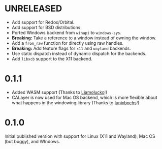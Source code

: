 # UNRELEASED

* Add support for Redox/Orbital.
* Add support for BSD distributions.
* Ported Windows backend from `winapi` to `windows-sys`.
* **Breaking:** Take a reference to a window instead of owning the window.
* Add a `from_raw` function for directly using raw handles.
* **Breaking:** Add feature flags for `x11` and `wayland` backends.
* Use static dispatch instead of dynamic dispatch for the backends.
* Add `libxcb` support to the X11 backend.

# 0.1.1

* Added WASM support (Thanks to [Liamolucko](https://github.com/Liamolucko)!)
* CALayer is now used for Mac OS backend, which is more flexible about what happens in the windowing library (Thanks to [lunixbochs](https://github.com/lunixbochs)!)

# 0.1.0

Initial published version with support for Linux (X11 and Wayland), Mac OS (but buggy), and WIndows.